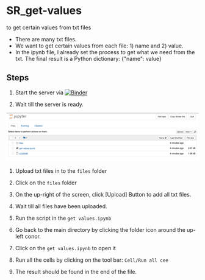 # SR_get-values

to get certain values from txt files

- There are many txt files.
- We want to get certain values from each file: 1) name and 2) value.
- In the ipynb file, I already set the process to get what we need from the txt. The final result is a Python dictionary: {"name": value}


## Steps

1. Start the server via [![Binder](https://mybinder.org/badge_logo.svg)](https://mybinder.org/v2/gh/wudaudau/SR_get-values/main)

3. Wait till the server is ready.

<img src="img/img01.png">

1. Upload txt files in to the `files` folder
  1. Click on the `files` folder
  1. On the up-right of the screen, click [Upload] Button to add all txt files.
  1. Wait till all files have been uploaded.
   
1. Run the script in the `get values.ipynb`
  1. Go back to the main directory by clicking the folder icon around the up-left conor.
  1. Click on the `get values.ipynb` to open it
  1. Run all the cells by clicking on the tool bar: `Cell/Run all cee`
  1. The result should be found in the end of the file.
   
